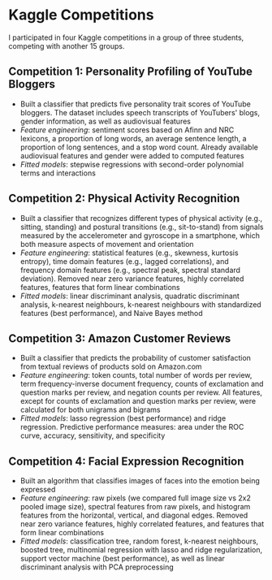 # Kaggle Competitions
I participated in four Kaggle competitions in a group of three students, competing with another 15 groups.

## Competition 1: Personality Profiling of YouTube Bloggers
- Built a classifier that predicts five personality trait scores of YouTube bloggers. The dataset includes speech transcripts of YouTubers' blogs, gender information, as well as audiovisual features
- *Feature engineering*: sentiment scores based on Afinn and NRC lexicons, a proportion of long words, an average sentence length, a proportion of long sentences, and a stop word count. Already available audiovisual features and gender were added to computed features
- *Fitted models*: stepwise regressions with second-order polynomial terms and interactions

## Competition 2: Physical Activity Recognition
- Built a classifier that recognizes different types of physical activity (e.g., sitting, standing) and postural transitions (e.g., sit-to-stand) from signals measured by the accelerometer and gyroscope in a smartphone, which both measure aspects of movement and orientation
- *Feature engineering*: statistical features (e.g., skewness, kurtosis entropy), time domain features (e.g., lagged correlations), and frequency domain features (e.g., spectral peak, spectral standard deviation). Removed near zero variance features, highly correlated features, features that form linear combinations
- *Fitted models*: linear discriminant analysis, quadratic discriminant analysis, k-nearest neighbours, k-nearest neighbours with standardized features (best performance), and Naive Bayes method

## Competition 3: Amazon Customer Reviews
- Built a classifier that predicts the probability of customer satisfaction from textual reviews of products sold on Amazon.com
- *Feature engineering*: token counts, total number of words per review, term frequency-inverse document frequency, counts of exclamation and question marks per review, and negation counts per review. All features, except for counts of exclamation and question marks per review, were calculated for both unigrams and bigrams
- *Fitted models*: lasso regression (best performance) and ridge regression. Predictive performance measures: area under the ROC curve, accuracy, sensitivity, and specificity

## Competition 4: Facial Expression Recognition
- Built an algorithm that classifies images of faces into the emotion being expressed
- *Feature engineering*: raw pixels (we compared full image size vs 2x2 pooled image size), spectral features from raw pixels, and histogram features from the horizontal, vertical, and diagonal edges. Removed near zero variance features, highly correlated features, and features that form linear combinations
- *Fitted models*: classification tree, random forest, k-nearest neighbours, boosted tree, multinomial regression with lasso and ridge regularization, support vector machine (best performance), as well as linear discriminant analysis with PCA preprocessing
